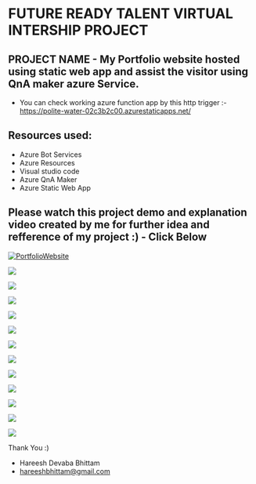 # FUTURE READY TALENT VIRTUAL INTERSHIP PROJECT

## PROJECT NAME - My Portfolio website hosted using static web app and assist the visitor using QnA maker azure Service.

 - You can check working azure function app by this http trigger :- https://polite-water-02c3b2c00.azurestaticapps.net/

## Resources used:
   - Azure Bot Services
   - Azure Resources
   - Visual studio code
   - Azure QnA Maker
   - Azure Static Web App

## Please watch this project demo and explanation video created by me for further idea and refference of my project :) - Click Below
[![PortfolioWebsite](https://img.youtube.com/vi/ZdXbUXeEeZ8/0.jpg)](https://www.youtube.com/watch?v=ZdXbUXeEeZ8&t=9s)


![](images/1.jpg)

![](images/H1.png)


![](images/H2.png)


![](images/H3.png)

![](images/H4.png)


![](images/H5.png)


![](images/H6.png)


![](images/H7.png)


![](images/H8.png)


![](images/H9.png)


![](images/H10.png)


![](images/H11.png)


Thank You :)

- Hareesh Devaba Bhittam
- hareeshbhittam@gmail.com
